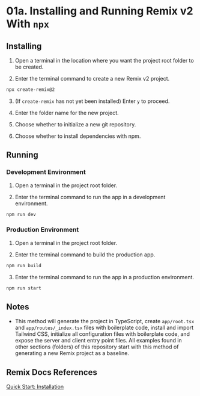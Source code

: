 # 01a. Installing and Running Remix v2 With `npx`

## Installing

1. Open a terminal in the location where you want the project root folder to be created.

2. Enter the terminal command to create a new Remix v2 project.

```bash
npx create-remix@2
```

3. (If `create-remix` has not yet been installed) Enter `y` to proceed.

4. Enter the folder name for the new project.

5. Choose whether to initialize a new git repository.

6. Choose whether to install dependencies with npm.

## Running

### Development Environment

1. Open a terminal in the project root folder.

2. Enter the terminal command to run the app in a development environment.

```bash
npm run dev
```

### Production Environment

1. Open a terminal in the project root folder.

2. Enter the terminal command to build the production app.

```bash
npm run build
```

3. Enter the terminal command to run the app in a production environment.

```bash
npm run start
```

## Notes

- This method will generate the project in TypeScript, create `app/root.tsx` and `app/routes/_index.tsx` files with boilerplate code, install and import Tailwind CSS, initialize all configuration files with boilerplate code, and expose the server and client entry point files. All examples found in other sections (folders) of this repository start with this method of generating a new Remix project as a baseline.

## Remix Docs References

[Quick Start: Installation](https://remix.run/docs/en/main/start/quickstart#installation)
